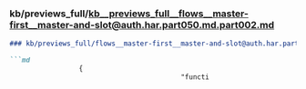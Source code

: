 ### kb/previews_full/kb__previews_full__flows__master-first__master-and-slot@auth.har.part050.md.part002.md

```md
### kb/previews_full/flows__master-first__master-and-slot@auth.har.part050.md (part 002)

```md
                 {
                                          "functi
```

```

```
